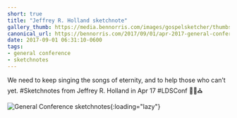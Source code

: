 ```yaml
---
short: true
title: "Jeffrey R. Holland sketchnote"
gallery_thumb: https://media.bennorris.com/images/gospelsketcher/thumbs/apr-17-2-holland.jpg
canonical_url: https://bennorris.com/2017/09/01/apr-2017-general-conference-2-holland-sketchnote
date: 2017-09-01 06:31:10-0600
tags:
- general conference
- sketchnotes
---
```


We need to keep singing the songs of eternity, and to help those who can’t yet. #Sketchnotes from Jeffrey R. Holland in Apr 17 #LDSConf ✍🏼⛪️

![General Conference sketchnotes](https://media.bennorris.com/images/gospelsketcher/general-conference/apr-2017/apr-17-2-holland.jpg){:loading="lazy"}
